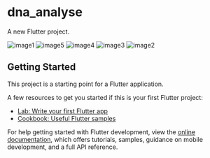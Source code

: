 # dna_analyse

A new Flutter project.

![image1](https://github.com/user-attachments/assets/287a809a-ec62-496c-8185-ccda6e2f81cb) ![image5](https://github.com/user-attachments/assets/b46793f0-eb16-44ac-b6cf-e0a5a47389a1) ![image4](https://github.com/user-attachments/assets/d3340ade-69cb-4935-a7c4-9f2ea8ef98a5) ![image3](https://github.com/user-attachments/assets/e6aac398-b1d8-4158-a63e-f5fbc7e351ee) ![image2](https://github.com/user-attachments/assets/171aa35c-9dcf-45d0-92c5-813a09b72bec)

## Getting Started

This project is a starting point for a Flutter application.

A few resources to get you started if this is your first Flutter project:

- [Lab: Write your first Flutter app](https://docs.flutter.dev/get-started/codelab)
- [Cookbook: Useful Flutter samples](https://docs.flutter.dev/cookbook)

For help getting started with Flutter development, view the
[online documentation](https://docs.flutter.dev/), which offers tutorials,
samples, guidance on mobile development, and a full API reference.

